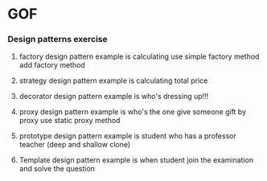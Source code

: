# GOF

### Design patterns exercise

1. factory design pattern 
   example is calculating use simple factory method
   add factory method 
   
   
2. strategy design pattern
   example is calculating total price
3. decorator design pattern
   example is who's dressing up!!!
4. proxy design pattern
   example is who's the one give someone gift by proxy
   use static proxy method
5. prototype design pattern
   example is student who has a professor teacher
   (deep and shallow clone)
6. Template design pattern
   example is when student join the examination and solve the question
